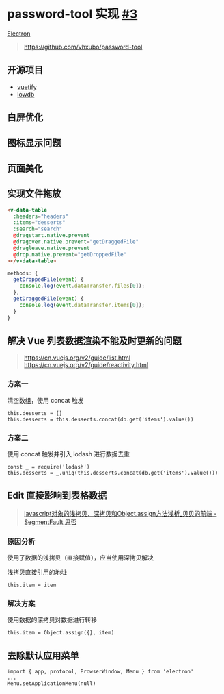 # password-tool 实现 [#3](https://github.com/vhxubo/blog/issues/3)

[Electron](https://github.com/vhxubo/blog/issues?q=label:Electron)

> https://github.com/vhxubo/password-tool

## 开源项目

- [vuetify](https://github.com/vuetifyjs/vuetify)
- [lowdb](https://github.com/typicode/lowdb)

## 白屏优化

## 图标显示问题

## 页面美化

## 实现文件拖放

```html
<v-data-table
  :headers="headers"
  :items="desserts"
  :search="search"
  @dragstart.native.prevent
  @dragover.native.prevent="getDraggedFile"
  @dragleave.native.prevent
  @drop.native.prevent="getDroppedFile"
></v-data-table>
```

```javascript
methods: {
  getDroppedFile(event) {
    console.log(event.dataTransfer.files[0]);
  },
  getDraggedFile(event) {
    console.log(event.dataTransfer.items[0]);
  }
}
```

## 解决 Vue 列表数据渲染不能及时更新的问题

> https://cn.vuejs.org/v2/guide/list.html
> https://cn.vuejs.org/v2/guide/reactivity.html

### 方案一

清空数组，使用 concat 触发

```
this.desserts = []
this.desserts = this.desserts.concat(db.get('items').value())
```

### 方案二
使用 concat 触发并引入 lodash 进行数据去重

```
const _ = require('lodash')
this.desserts = _.uniq(this.desserts.concat(db.get('items').value()))
```

## Edit 直接影响到表格数据

> [javascript对象的浅拷贝、深拷贝和Object.assign方法浅析_贝贝的前端 - SegmentFault 思否](https://segmentfault.com/a/1190000014107100)

### 原因分析
使用了数据的浅拷贝（直接赋值），应当使用深拷贝解决

浅拷贝直接引用的地址

```
this.item = item
```

### 解决方案
使用数据的深拷贝对数据进行转移

```
this.item = Object.assign({}, item)
```

## 去除默认应用菜单

```
import { app, protocol, BrowserWindow, Menu } from 'electron'
...
Menu.setApplicationMenu(null)
```